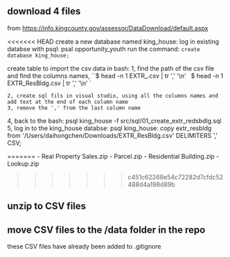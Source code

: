 ## download 4 files
from https://info.kingcounty.gov/assessor/DataDownload/default.aspx

<<<<<<< HEAD
create a new database named king_house:
    log in existing databse with psql: psal opportunity_youth
    run the command: `create database king_house;`

create table to import the csv data in bash:
    1, find the path of the csv file and find the columns names,
     ``$ head -n 1 EXTR_.csv | tr ',' '\n' `
    `$ head -n 1 EXTR_ResBldg.csv | tr ',' '\n' `
  
    2, create sql fils in visual studio, using all the columns names and add text at the end of each column name
    3, remove the ',' from the last column name
    
   4, back to the bash: psql king_house -f src/sql/01_create_extr_redsbdlg.sql 
   5, log in to the king_house databse: psql king_house: copy extr_resbldg from '/Users/daihongchen/Downloads/EXTR_ResBldg.csv'  DELIMITERS ',' CSV;
 
=======
    - Real Property Sales.zip
    - Parcel.zip
    - Residential Building.zip
    - Lookup.zip
>>>>>>> c451c62268e54c72282d7cfdc52488d4a198d89b

## unzip to CSV files
## move CSV files to the /data folder in the repo 
 these CSV files have already been added to .gitignore